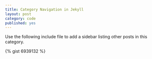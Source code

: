 ```yaml
---
title: Category Navigation in Jekyll
layout: post 
category: code
published: yes
---
```


Use the following include file to add a sidebar listing other posts in this category.

{% gist 6939132 %}